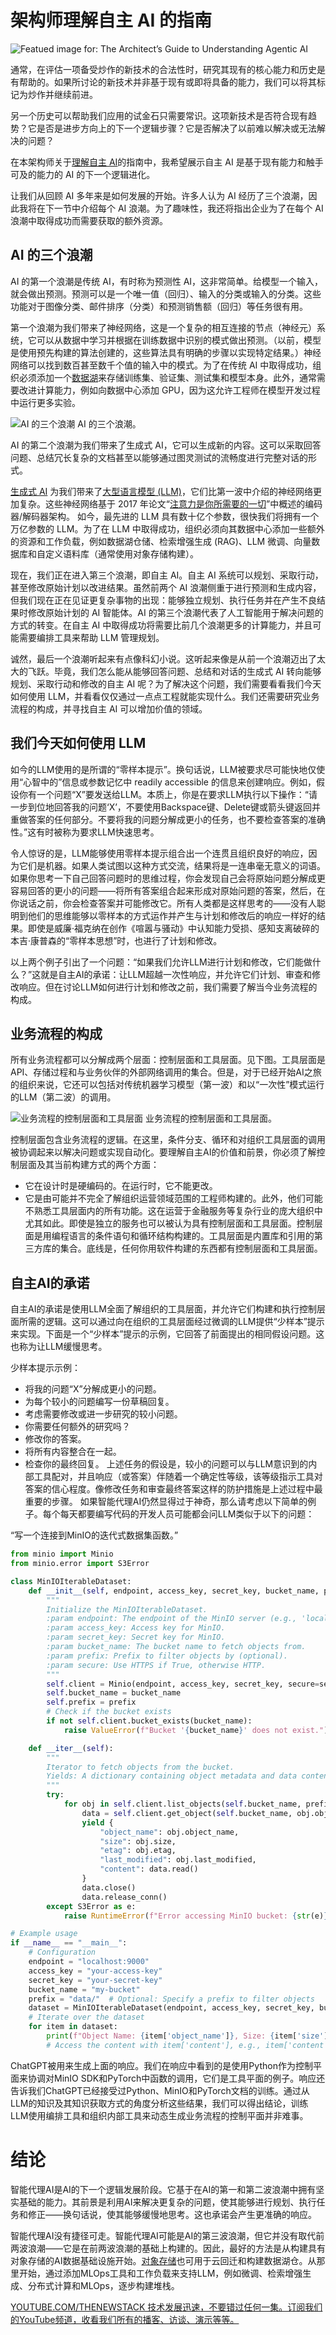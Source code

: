 # 架构师理解自主 AI 的指南

![Featued image for: The Architect’s Guide to Understanding Agentic AI](https://cdn.thenewstack.io/media/2025/01/6061276b-ai-1024x576.jpg)

通常，在评估一项备受炒作的新技术的合法性时，研究其现有的核心能力和历史是有帮助的。如果所讨论的新技术并非基于现有或即将具备的能力，我们可以将其标记为炒作并继续前进。

另一个历史可以帮助我们应用的试金石只需要常识。这项新技术是否符合现有趋势？它是否是进步方向上的下一个逻辑步骤？它是否解决了以前难以解决或无法解决的问题？

在本架构师关于[理解自主 AI](https://thenewstack.io/agentic-ai-tools-for-building-and-managing-agentic-systems/)的指南中，我希望展示自主 AI 是基于现有能力和触手可及的能力的 AI 的下一个逻辑进化。

让我们从回顾 AI 多年来是如何发展的开始。许多人认为 AI 经历了三个浪潮，因此我将在下一节中介绍每个 AI 浪潮。为了趣味性，我还将指出企业为了在每个 AI 浪潮中取得成功而需要获取的额外资源。

## AI 的三个浪潮

AI 的第一个浪潮是传统 AI，有时称为预测性 AI，这非常简单。给模型一个输入，就会做出预测。预测可以是一个唯一值（回归）、输入的分类或输入的分类。这些功能对于图像分类、邮件排序（分类）和预测销售额（回归）等任务很有用。

第一个浪潮为我们带来了神经网络，这是一个复杂的相互连接的节点（神经元）系统，它可以从数据中学习并根据在训练数据中识别的模式做出预测。（以前，模型是使用预先构建的算法创建的，这些算法具有明确的步骤以实现特定结果。）神经网络可以找到数百甚至数千个值的输入中的模式。为了在传统 AI 中取得成功，组织必须添加一个[数据湖](https://thenewstack.io/the-architects-guide-a-modern-data-lake-reference-architecture/)来存储训练集、验证集、测试集和模型本身。此外，通常需要改进计算能力，例如向数据中心添加 GPU，因为这允许工程师在模型开发过程中运行更多实验。

![AI 的三个浪潮](https://cdn.thenewstack.io/media/2025/01/033b257d-image1.png)
AI 的三个浪潮。

AI 的第二个浪潮为我们带来了生成式 AI，它可以生成新的内容。这可以采取回答问题、总结冗长复杂的文档甚至以能够通过图灵测试的流畅度进行完整对话的形式。

[生成式 AI](https://thenewstack.io/the-architects-guide-to-the-genai-tech-stack-10-tools/) 为我们带来了[大型语言模型 (LLM)](https://roadmap.sh/guides/introduction-to-llms)，它们比第一波中介绍的神经网络更加复杂。这些神经网络基于 2017 年论文“[注意力是你所需要的一切](https://arxiv.org/abs/1706.03762)”中概述的编码器/解码器架构。
如今，最先进的 LLM 具有数十亿个参数，很快我们将拥有一个万亿参数的 LLM。为了在 LLM 中取得成功，组织必须向其数据中心添加一些额外的资源和工作负载，例如数据湖仓储、检索增强生成 (RAG)、LLM 微调、向量数据库和自定义语料库（通常使用对象存储构建）。

现在，我们正在进入第三个浪潮，即自主 AI。自主 AI 系统可以规划、采取行动，甚至修改原始计划以改进结果。虽然前两个 AI 浪潮侧重于进行预测和生成内容，但我们现在正在见证更复杂事物的出现：能够独立规划、执行任务并在产生不良结果时修改原始计划的 AI 智能体。AI 的第三个浪潮代表了人工智能用于解决问题的方式的转变。在自主 AI 中取得成功将需要比前几个浪潮更多的计算能力，并且可能需要编排工具来帮助 LLM 管理规划。

诚然，最后一个浪潮听起来有点像科幻小说。这听起来像是从前一个浪潮迈出了太大的飞跃。毕竟，我们怎么能从能够回答问题、总结和对话的生成式 AI 转向能够规划、采取行动和修改的自主 AI 呢？为了解决这个问题，我们需要看看我们今天如何使用 LLM，并看看仅仅通过一点点工程就能实现什么。我们还需要研究业务流程的构成，并寻找自主 AI 可以增加价值的领域。

## 我们今天如何使用 LLM
如今的LLM使用的是所谓的“零样本提示”。换句话说，LLM被要求尽可能快地仅使用“心智中的”信息或参数记忆中 readily accessible 的信息来创建响应。例如，假设你有一个问题“X”要发送给LLM。本质上，你是在要求LLM执行以下操作：“请一步到位地回答我的问题‘X’，不要使用Backspace键、Delete键或箭头键返回并重做答案的任何部分。不要将我的问题分解成更小的任务，也不要检查答案的准确性。”这有时被称为要求LLM快速思考。

令人惊讶的是，LLM能够使用零样本提示组合出一个连贯且组织良好的响应，因为它们是机器。如果人类试图以这种方式交流，结果将是一连串毫无意义的词语。如果你思考一下自己回答问题时的思维过程，你会发现自己会将原始问题分解成更容易回答的更小的问题——将所有答案组合起来形成对原始问题的答案，然后，在你说话之前，你会检查答案并可能修改它。所有人类都是这样思考的——没有人聪明到他们的思维能够以零样本的方式运作并产生与计划和修改后的响应一样好的结果。即使是威廉·福克纳在创作《喧嚣与骚动》中认知能力受损、感知支离破碎的本吉·康普森的“零样本思想”时，也进行了计划和修改。

以上两个例子引出了一个问题：“如果我们允许LLM进行计划和修改，它们能做什么？”这就是自主AI的承诺：让LLM超越一次性响应，并允许它们计划、审查和修改响应。但在讨论LLM如何进行计划和修改之前，我们需要了解当今业务流程的构成。

## 业务流程的构成
所有业务流程都可以分解成两个层面：控制层面和工具层面。见下图。工具层面是API、存储过程和与业务伙伴的外部网络调用的集合。但是，对于已经开始AI之旅的组织来说，它还可以包括对传统机器学习模型（第一波）和以“一次性”模式运行的LLM（第二波）的调用。

![业务流程的控制层面和工具层面](https://cdn.thenewstack.io/media/2025/01/48e648aa-image2-1024x586.png)
业务流程的控制层面和工具层面。

控制层面包含业务流程的逻辑。在这里，条件分支、循环和对组织工具层面的调用被协调起来以解决问题或实现自动化。要理解自主AI的价值和前景，你必须了解控制层面及其当前构建方式的两个方面：

- 它在设计时是硬编码的。在运行时，它不能更改。
- 它是由可能并不完全了解组织运营领域范围的工程师构建的。此外，他们可能不熟悉工具层面内的所有功能。这在运营于金融服务等复杂行业的庞大组织中尤其如此。即使是独立的服务也可以被认为具有控制层面和工具层面。控制层面是用编程语言的条件语句和循环结构构建的。工具层面是内置库和引用的第三方库的集合。底线是，任何你用软件构建的东西都有控制层面和工具层面。

## 自主AI的承诺
自主AI的承诺是使用LLM全面了解组织的工具层面，并允许它们构建和执行控制层面所需的逻辑。这可以通过向在组织的工具层面经过微调的LLM提供“少样本”提示来实现。下面是一个“少样本”提示的示例，它回答了前面提出的相同假设问题。这也称为让LLM缓慢思考。

少样本提示示例：

- 将我的问题“X”分解成更小的问题。
- 为每个较小的问题编写一份草稿回复。
- 考虑需要修改或进一步研究的较小问题。
- 你需要任何额外的研究吗？
- 修改你的答案。
- 将所有内容整合在一起。
- 检查你的最终回复。
上述任务的假设是，较小的问题可以与LLM意识到的内部工具配对，并且响应（或答案）伴随着一个确定性等级，该等级指示工具对答案的信心程度。像修改任务和审查最终答案这样的防护措施是上述过程中最重要的步骤。
如果智能代理AI仍然显得过于神奇，那么请考虑以下简单的例子。每个每天都要编写代码的开发人员可能都会问LLM类似于以下的问题：

“写一个连接到MinIO的迭代式数据集函数。”

```python
from minio import Minio
from minio.error import S3Error

class MinIOIterableDataset:
    def __init__(self, endpoint, access_key, secret_key, bucket_name, prefix='', secure=True):
        """
        Initialize the MinIOIterableDataset.
        :param endpoint: The endpoint of the MinIO server (e.g., 'localhost:9000').
        :param access_key: Access key for MinIO.
        :param secret_key: Secret key for MinIO.
        :param bucket_name: The bucket name to fetch objects from.
        :param prefix: Prefix to filter objects by (optional).
        :param secure: Use HTTPS if True, otherwise HTTP.
        """
        self.client = Minio(endpoint, access_key, secret_key, secure=secure)
        self.bucket_name = bucket_name
        self.prefix = prefix
        # Check if the bucket exists
        if not self.client.bucket_exists(bucket_name):
            raise ValueError(f"Bucket '{bucket_name}' does not exist.")

    def __iter__(self):
        """
        Iterator to fetch objects from the bucket.
        Yields: A dictionary containing object metadata and data content.
        """
        try:
            for obj in self.client.list_objects(self.bucket_name, prefix=self.prefix, recursive=True):
                data = self.client.get_object(self.bucket_name, obj.object_name)
                yield {
                    "object_name": obj.object_name,
                    "size": obj.size,
                    "etag": obj.etag,
                    "last_modified": obj.last_modified,
                    "content": data.read()
                }
                data.close()
                data.release_conn()
        except S3Error as e:
            raise RuntimeError(f"Error accessing MinIO bucket: {str(e)}") from e

# Example usage
if __name__ == "__main__":
    # Configuration
    endpoint = "localhost:9000"
    access_key = "your-access-key"
    secret_key = "your-secret-key"
    bucket_name = "my-bucket"
    prefix = "data/"  # Optional: Specify a prefix to filter objects
    dataset = MinIOIterableDataset(endpoint, access_key, secret_key, bucket_name, prefix)
    # Iterate over the dataset
    for item in dataset:
        print(f"Object Name: {item['object_name']}, Size: {item['size']} bytes")
        # Access the content with item['content'], e.g., item['content'].decode('utf-8')

```

ChatGPT被用来生成上面的响应。我们在响应中看到的是使用Python作为控制平面来协调对MinIO SDK和PyTorch中函数的调用，它们是工具平面的例子。响应还告诉我们ChatGPT已经接受过Python、MinIO和PyTorch文档的训练。通过从LLM的知识及其知识获取方式的角度分析这些结果，我们可以得出结论，训练LLM使用编排工具和组织内部工具来动态生成业务流程的控制平面并非难事。

# 结论
智能代理AI是AI的下一个逻辑发展阶段。它基于在AI的第一和第二波浪潮中拥有坚实基础的能力。其前景是利用AI来解决更复杂的问题，使其能够进行规划、执行任务和修正——换句话说，使其能够缓慢地思考。这也承诺会产生更准确的响应。

智能代理AI没有捷径可走。智能代理AI可能是AI的第三波浪潮，但它并没有取代前两波浪潮——它是在前两波浪潮的基础上构建的。因此，最好的方法是从构建具有对象存储的AI数据基础设施开始。[对象存储](https://thenewstack.io/the-architects-guide-to-using-ai-ml-with-object-storage/)也可用于云回迁和构建数据湖仓。从那里开始，通过添加MLOps工具和工作负载来支持LLM，例如微调、检索增强生成、分布式计算和MLOps，逐步构建堆栈。

[YOUTUBE.COM/THENEWSTACK 技术发展迅速，不要错过任何一集。订阅我们的YouTube频道，收看我们所有的播客、访谈、演示等等。](https://youtube.com/thenewstack?sub_confirmation=1)